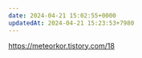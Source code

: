 ```yaml
---
date: 2024-04-21 15:02:55+0000
updatedAt: 2024-04-21 15:23:53+7980
---
```

https://meteorkor.tistory.com/18